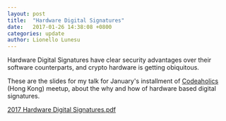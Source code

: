 ```yaml
---
layout: post
title:  "Hardware Digital Signatures"
date:   2017-01-26 14:38:08 +0800
categories: update
author: Lionello Lunesu
---
```

Hardware Digital Signatures have clear security advantages over their software counterparts, and crypto hardware is getting obiquitous.

These are the slides for my talk for January's installment of <a href="http://codeaholics.io">Codeaholics</a> (Hong Kong) meetup, about the why and how of hardware based digital signatures.

<a href="/files/2017 Hardware Digital Signatures.pdf">2017 Hardware Digital Signatures.pdf</a>

